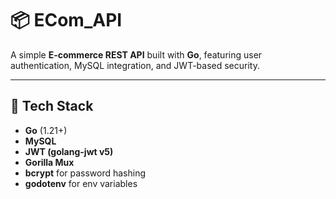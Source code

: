 # 📦 ECom_API

A simple **E-commerce REST API** built with **Go**, featuring user authentication, MySQL integration, and JWT-based security.  

---

## 🚀 Tech Stack
- **Go** (1.21+)  
- **MySQL**  
- **JWT (golang-jwt v5)**  
- **Gorilla Mux**  
- **bcrypt** for password hashing  
- **godotenv** for env variables
